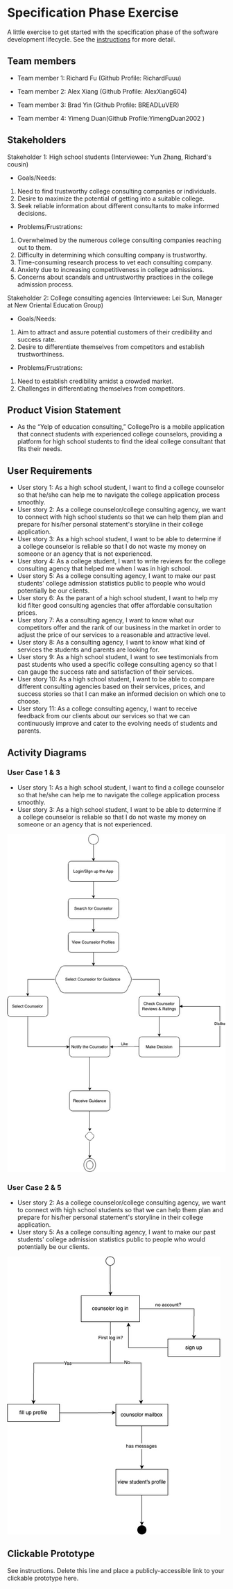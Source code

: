 # Specification Phase Exercise

A little exercise to get started with the specification phase of the software development lifecycle. See the [instructions](instructions.md) for more detail.

## Team members

- Team member 1: Richard Fu (Github Profile: RichardFuuu)

- Team member 2: Alex Xiang (Github Profile: AlexXiang604)

- Team member 3: Brad Yin (Github Profile: BREADLuVER)

- Team member 4: Yimeng Duan(Github Profile:YimengDuan2002 )

## Stakeholders

Stakeholder 1: High school students (Interviewee: Yun Zhang, Richard's cousin)
- Goals/Needs:
1. Need to find trustworthy college consulting companies or individuals. 
2. Desire to maximize the potential of getting into a suitable college. 
3. Seek reliable information about different consultants to make informed decisions.

- Problems/Frustrations:
1. Overwhelmed by the numerous college consulting companies reaching out to them. 
2. Difficulty in determining which consulting company is trustworthy. 
3. Time-consuming research process to vet each consulting company. 
4. Anxiety due to increasing competitiveness in college admissions. 
5. Concerns about scandals and untrustworthy practices in the college admission process.

Stakeholder 2: College consulting agencies (Interviewee: Lei Sun, Manager at New Oriental Education Group)
- Goals/Needs:
1. Aim to attract and assure potential customers of their credibility and success rate.
2. Desire to differentiate themselves from competitors and establish trustworthiness.

- Problems/Frustrations:
1. Need to establish credibility amidst a crowded market. 
2. Challenges in differentiating themselves from competitors.

## Product Vision Statement

- As the “Yelp of education consulting,” CollegePro is a mobile application that connect students with experienced college counselors, providing a platform for high school students to find the ideal college consultant that fits their needs.

## User Requirements

- User story 1: As a high school student, I want to find a college counselor so that he/she can help me to navigate the college application process smoothly.
- User story 2: As a college counselor/college consulting agency, we want to connect with high school students so that we can help them plan and prepare for his/her personal statement's storyline in their college application.
- User story 3: As a high school student, I want to be able to determine if a college counselor is reliable so that I do not waste my money on someone or an agency that is not experienced.
- User story 4: As a college student, I want to write reviews for the college consulting agency that helped me when I was in high school.
- User story 5: As a college consulting agency, I want to make our past students' college admission statistics public to people who would potentially be our clients.
- User story 6: As the parant of a high school student, I want to help my kid filter good consulting agencies that offer affordable consultation prices.
- User story 7: As a consulting agency, I want to know what our competitors offer and the rank of our business in the market  in order to adjust the price of our services to a reasonable and attractive level. 
- User story 8: As a consulting agency, I want to know what kind of services the students and parents are looking for.
- User story 9: As a high school student, I want to see testimonials from past students who used a specific college consulting agency so that I can gauge the success rate and satisfaction of their services.
- User story 10: As a high school student, I want to be able to compare different consulting agencies based on their services, prices, and success stories so that I can make an informed decision on which one to choose.
- User story 11: As a college consulting agency, I want to receive feedback from our clients about our services so that we can continuously improve and cater to the evolving needs of students and parents.

## Activity Diagrams
### User Case 1 & 3
- User story 1: As a high school student, I want to find a college counselor so that he/she can help me to navigate the college application process smoothly.
- User story 3: As a high school student, I want to be able to determine if a college counselor is reliable so that I do not waste my money on someone or an agency that is not experienced.

![User story 1 & 3](https://github.com/software-students-fall2023/1-specification-exercise-yimengteam/blob/main/Project%201%20Activity%20UML%20Diagram-Student.jpg)

### User Case 2 & 5
- User story 2: As a college counselor/college consulting agency, we want to connect with high school students so that we can help them plan and prepare for his/her personal statement's storyline in their college application.
- User story 5: As a college consulting agency, I want to make our past students' college admission statistics public to people who would potentially be our clients.

![User story 2 & 5](https://github.com/software-students-fall2023/1-specification-exercise-yimengteam/blob/main/Project%201%20Activity%20UML%20Diagram-Counselor.jpg)

## Clickable Prototype

See instructions. Delete this line and place a publicly-accessible link to your clickable prototype here.
